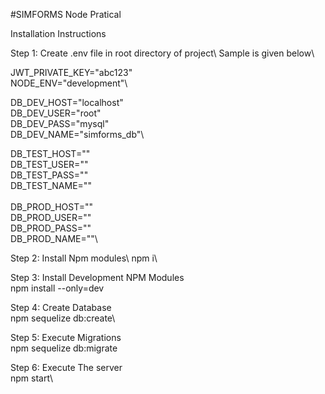 #SIMFORMS Node Pratical

Installation Instructions

Step 1: Create .env file in root directory of project\ 
Sample is given below\

JWT_PRIVATE_KEY="abc123"\
NODE_ENV="development"\

DB_DEV_HOST="localhost"\
DB_DEV_USER="root"\
DB_DEV_PASS="mysql"\
DB_DEV_NAME="simforms_db"\

DB_TEST_HOST=""\
DB_TEST_USER=""\
DB_TEST_PASS=""\
DB_TEST_NAME=""\
\
DB_PROD_HOST=""\
DB_PROD_USER=""\
DB_PROD_PASS=""\
DB_PROD_NAME=""\

Step 2: Install Npm modules\ 
npm i\

Step 3: Install Development NPM Modules\
npm install --only=dev

Step 4: Create Database\
npm sequelize db:create\

Step 5: Execute Migrations\
npm sequelize db:migrate

Step 6: Execute The server\
npm start\
